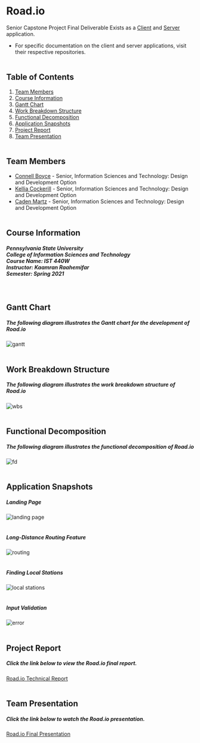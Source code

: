 # Road.io
Senior Capstone Project Final Deliverable
Exists as a [Client](http://github.com/connellboyce/road.io-client) and [Server](http://github.com/connellboyce/road.io-server) application.
- For specific documentation on the client and server applications, visit their respective repositories.
<br/><br/>

## Table of Contents
1. [Team Members](#team-members)
2. [Course Information](#course-information)
2. [Gantt Chart](#gantt-chart)
3. [Work Breakdown Structure](#work-breakdown-structure)
4. [Functional Decomposition](#functional-decomposition)
5. [Application Snapshots](#application-snapshots)
6. [Project Report](#project-report)
7. [Team Presentation](#team-presentation)
<br/><br/>

## Team Members
- [Connell Boyce](https://github.com/connellboyce) - Senior, Information Sciences and Technology: Design and Development Option
- [Kellia Cockerill](https://github.com/kelliacockerill) - Senior, Information Sciences and Technology: Design and Development Option
- [Caden Martz](https://github.com/CadenRM) - Senior, Information Sciences and Technology: Design and Development Option
<br/><br/>

## Course Information
##### Pennsylvania State University <br/> College of Information Sciences and Technology <br/> Course Name: IST 440W <br/> Instructor:  Kaamran Raahemifar <br/> Semester: Spring 2021
<br/>

## Gantt Chart
##### The following diagram illustrates the Gantt chart for the development of Road.io
![gantt](images/gantt.png)
<br/><br/>

## Work Breakdown Structure
##### The following diagram illustrates the work breakdown structure of Road.io
![wbs](images/wbs.png)
<br/><br/>

## Functional Decomposition
##### The following diagram illustrates the functional decomposition of Road.io
![fd](images/fd.png)
<br/><br/>

## Application Snapshots
##### Landing Page
![landing page](images/landing.png)
<br/><br/>
##### Long-Distance Routing Feature
![routing](images/routing.png)
<br/><br/>
##### Finding Local Stations
![local stations](images/local.png)
<br/><br/>
##### Input Validation
![error](images/error.png)
<br/><br/>

## Project Report
##### Click the link below to view the Road.io final report.
[Road.io Technical Report](https://docs.google.com/document/d/1QmT2TQta881Kpc4e0IzWkxDDqwu1rW91YLVgtYXjba0/edit?usp=sharing)
<br/><br/>

## Team Presentation
##### Click the link below to watch the Road.io presentation.
[Road.io Final Presentation](https://psu.mediaspace.kaltura.com/media/FINAL+PRESENTATION+ROAD.IO+IST440W/1_fpi60lh8)
